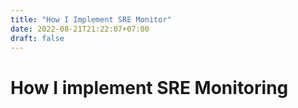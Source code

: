 ```yaml
---
title: "How I Implement SRE Monitor"
date: 2022-08-21T21:22:07+07:00
draft: false
---
```


# How I implement SRE Monitoring
